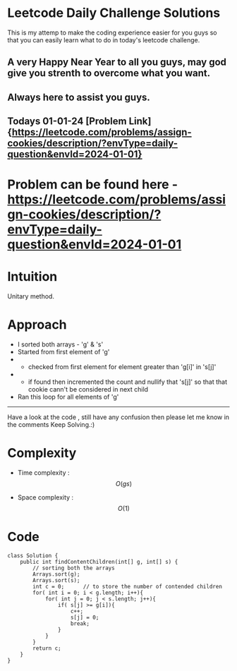 # Leetcode Daily Challenge Solutions

This is my attemp to make the coding experience easier for you guys so that you can easily learn what to do in today's leetcode challenge.


## A very Happy Near Year to all you guys, may god give you strenth to overcome what you want.
## Always here to assist you guys.

## Todays 01-01-24 [Problem Link]{https://leetcode.com/problems/assign-cookies/description/?envType=daily-question&envId=2024-01-01}

# Problem can be found here - https://leetcode.com/problems/assign-cookies/description/?envType=daily-question&envId=2024-01-01
# Intuition
<!-- Describe your first thoughts on how to solve this problem. -->
Unitary method.

# Approach
<!-- Describe your approach to solving the problem. -->
- I sorted both arrays - 'g' & 's'
- Started from first element of 'g' 
- - checked from first element for element greater than 'g[i]' in 's[j]'
- - if found then incremented the count and nullify that 's[j]' so that that cookie cann't be considered in next child
- Ran this loop for all elements of 'g'
---
Have a look at the code , still have any confusion then please let me know in the comments
Keep Solving.:)
 
# Complexity
- Time complexity : $$O(gs)$$
<!-- Add your time complexity here, e.g. $$O(n)$$ -->

- Space complexity : $$O(1)$$
<!-- Add your space complexity here, e.g. $$O(n)$$ -->

# Code
```
class Solution {
    public int findContentChildren(int[] g, int[] s) {
        // sorting both the arrays
        Arrays.sort(g);
        Arrays.sort(s);
        int c = 0;      // to store the number of contended children
        for( int i = 0; i < g.length; i++){
            for( int j = 0; j < s.length; j++){
                if( s[j] >= g[i]){
                    c++;
                    s[j] = 0;
                    break;
                }
            }
        }
        return c;
    }
}
```
